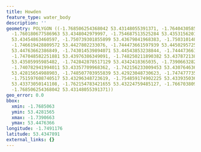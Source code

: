 ```yaml
---
title: Howden
feature_type: water_body
description: ''
geometry: POLYGON ((-1.768506254368042 53.43148055391371, -1.764043058567922 53.43291235246588,
  -1.760180677586963 53.4348042979997, -1.754687513525284 53.43531562017245, -1.749022688086574
  53.43454863460597, -1.750739301855899 53.43679841968383, -1.75031014841359 53.44001949550928,
  -1.746619428809572 53.4427802233076, -1.744473661597939 53.44502957258725, -1.745074476417189
  53.44763662386849, -1.743014539894071 53.44543853238844, -1.744473661597939 53.44303583717827,
  -1.747048582251881 53.43976386349091, -1.748250211890382 53.43787213875565, -1.745160307105704
  53.43505995985482, -1.742842878517129 53.4342418365035, -1.739066328224685 53.43541788386896,
  -1.740782941994011 53.43357709968362, -1.742156233009453 53.43076463655012, -1.743529524024895
  53.42815654988903, -1.748507703955839 53.42923048730623, -1.74747773569419 53.43132714406515,
  -1.751597608740517 53.43296348723619, -1.754859174902225 53.43393503618622, -1.759579862767712
  53.43373050141108, -1.762154783421655 53.43224759485127, -1.766703809910291 53.43096918559869,
  -1.768506254368042 53.43148055391371))
geo_error: 0.0
bbox:
  xmin: -1.7685063
  ymin: 53.4281565
  xmax: -1.7390663
  ymax: 53.4476366
longitude: -1.7491176
latitude: 53.4347891
external_links: {}
---
```

